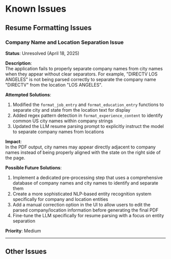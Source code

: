 # Known Issues

## Resume Formatting Issues

### Company Name and Location Separation Issue
**Status**: Unresolved (April 18, 2025)

**Description**:  
The application fails to properly separate company names from city names when they appear without clear separators. For example, "DIRECTV LOS ANGELES" is not being parsed correctly to separate the company name "DIRECTV" from the location "LOS ANGELES".

**Attempted Solutions**:
1. Modified the `format_job_entry` and `format_education_entry` functions to separate city and state from the location text for display
2. Added regex pattern detection in `format_experience_content` to identify common US city names within company strings
3. Updated the LLM resume parsing prompt to explicitly instruct the model to separate company names from locations

**Impact**:  
In the PDF output, city names may appear directly adjacent to company names instead of being properly aligned with the state on the right side of the page.

**Possible Future Solutions**:
1. Implement a dedicated pre-processing step that uses a comprehensive database of company names and city names to identify and separate them
2. Create a more sophisticated NLP-based entity recognition system specifically for company and location entities
3. Add a manual correction option in the UI to allow users to edit the parsed company/location information before generating the final PDF
4. Fine-tune the LLM specifically for resume parsing with a focus on entity separation

**Priority**: Medium

---

## Other Issues 